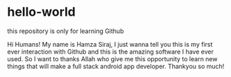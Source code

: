 # hello-world
this repository is only for learning Github


Hi Humans!
My name is Hamza Siraj, I just wanna tell you this is my first ever interaction with Github and this is the amazing software I have ever used.
So I want to thanks Allah who give me this opportunity to learn new things that will make a full stack android app developer.
Thankyou so much!

